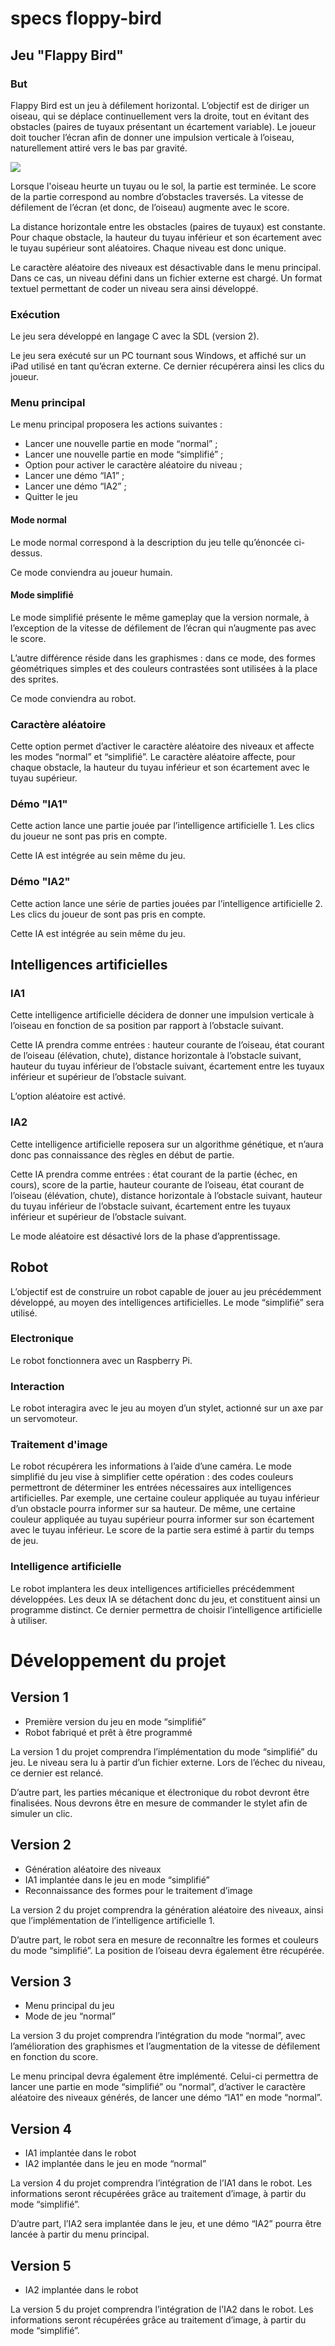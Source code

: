 # specs floppy-bird

## Jeu "Flappy Bird"


### But

Flappy Bird est un jeu à défilement horizontal. L’objectif est de diriger un oiseau, qui se déplace continuellement vers la droite, tout en évitant des obstacles (paires de tuyaux présentant un écartement variable). Le joueur doit toucher l’écran afin de donner une impulsion verticale à l’oiseau, naturellement attiré vers le bas par gravité.

<img src="flappy.jpg" align="center">

Lorsque l'oiseau heurte un tuyau ou le sol, la partie est terminée. Le score de la partie correspond au nombre d’obstacles traversés. La vitesse de défilement de l’écran (et donc, de l’oiseau) augmente avec le score.

La distance horizontale entre les obstacles (paires de tuyaux) est constante. Pour chaque obstacle, la hauteur du tuyau inférieur et son écartement avec le tuyau supérieur sont aléatoires. Chaque niveau est donc unique.

Le caractère aléatoire des niveaux est désactivable dans le menu principal. Dans ce cas, un niveau défini dans un fichier externe est chargé. Un format textuel permettant de coder un niveau sera ainsi développé.


### Exécution

Le jeu sera développé en langage C avec la SDL (version 2).

Le jeu sera exécuté sur un PC tournant sous Windows, et affiché sur un iPad utilisé en tant qu’écran externe. Ce dernier récupérera ainsi les clics du joueur.


### Menu principal

Le menu principal proposera les actions suivantes :
* Lancer une nouvelle partie en mode “normal” ;
* Lancer une nouvelle partie en mode “simplifié” ;
* Option pour activer le caractère aléatoire du niveau ;
* Lancer une démo “IA1” ;
* Lancer une démo “IA2” ;
* Quitter le jeu


#### Mode normal

Le mode normal correspond à la description du jeu telle qu’énoncée ci-dessus.

Ce mode conviendra au joueur humain.


#### Mode simplifié

Le mode simplifié présente le même gameplay que la version normale, à l’exception de la vitesse de défilement de l’écran qui n’augmente pas avec le score.

L’autre différence réside dans les graphismes : dans ce mode, des formes géométriques simples et des couleurs contrastées sont utilisées à la place des sprites.

Ce mode conviendra au robot.


### Caractère aléatoire

Cette option permet d’activer le caractère aléatoire des niveaux et affecte les modes “normal” et “simplifié”. Le caractère aléatoire affecte, pour chaque obstacle, la hauteur du tuyau inférieur et son écartement avec le tuyau supérieur.


### Démo "IA1"

Cette action lance une partie jouée par l’intelligence artificielle 1. Les clics du joueur ne sont pas pris en compte.

Cette IA est intégrée au sein même du jeu.


### Démo "IA2"

Cette action lance une série de parties jouées par l’intelligence artificielle 2. Les clics du joueur de sont pas pris en compte.

Cette IA est intégrée au sein même du jeu.


## Intelligences artificielles

### IA1

Cette intelligence artificielle décidera de donner une impulsion verticale à l’oiseau en fonction de sa position par rapport à l’obstacle suivant.

Cette IA prendra comme entrées : hauteur courante de l’oiseau, état courant de l’oiseau (élévation, chute), distance horizontale à l’obstacle suivant, hauteur du tuyau inférieur de l’obstacle suivant, écartement entre les tuyaux inférieur et supérieur de l’obstacle suivant.

L’option aléatoire est activé.


### IA2

Cette intelligence artificielle reposera sur un algorithme génétique, et n’aura donc pas connaissance des règles en début de partie.

Cette IA prendra comme entrées : état courant de la partie (échec, en cours), score de la partie, hauteur courante de l’oiseau, état courant de l’oiseau (élévation, chute), distance horizontale à l’obstacle suivant, hauteur du tuyau inférieur de l’obstacle suivant, écartement entre les tuyaux inférieur et supérieur de l’obstacle suivant.

Le mode aléatoire est désactivé lors de la phase d’apprentissage.

## Robot

L’objectif est de construire un robot capable de jouer au jeu précédemment développé, au moyen des intelligences artificielles. Le mode “simplifié” sera utilisé.

### Electronique

Le robot fonctionnera avec un Raspberry Pi.

### Interaction

Le robot interagira avec le jeu au moyen d’un stylet, actionné sur un axe par un servomoteur.


### Traitement d'image

Le robot récupérera les informations à l’aide d’une caméra. Le mode simplifié du jeu vise à simplifier cette opération : des codes couleurs permettront de déterminer les entrées nécessaires aux intelligences artificielles. Par exemple, une certaine couleur appliquée au tuyau inférieur d’un obstacle pourra informer sur sa hauteur. De même, une certaine couleur appliquée au tuyau supérieur pourra informer sur son écartement avec le tuyau inférieur. Le score de la partie sera estimé à partir du temps de jeu.


### Intelligence artificielle

Le robot implantera les deux intelligences artificielles précédemment développées. Les deux IA se détachent donc du jeu, et constituent ainsi un programme distinct. Ce dernier permettra de choisir l’intelligence artificielle à utiliser.

# Développement du projet

## Version 1

* Première version du jeu en mode “simplifié”
* Robot fabriqué et prêt à être programmé

La version 1 du projet comprendra l’implémentation du mode “simplifié” du jeu. Le niveau sera lu à partir d’un fichier externe. Lors de l’échec du niveau, ce dernier est relancé.

D’autre part, les parties mécanique et électronique du robot devront être finalisées. Nous devrons être en mesure de commander le stylet afin de simuler un clic.

## Version 2

* Génération aléatoire des niveaux
* IA1 implantée dans le jeu en mode “simplifié”
* Reconnaissance des formes pour le traitement d’image

La version 2 du projet comprendra la génération aléatoire des niveaux, ainsi que l’implémentation de l’intelligence artificielle 1.

D’autre part, le robot sera en mesure de reconnaître les formes et couleurs du mode “simplifié”. La position de l’oiseau devra également être récupérée.


## Version 3

* Menu principal du jeu
* Mode de jeu “normal”

La version 3 du projet comprendra l’intégration du mode “normal”, avec l’amélioration des graphismes et l’augmentation de la vitesse de défilement en fonction du score.

Le menu principal devra également être implémenté. Celui-ci permettra de lancer une partie en mode “simplifié” ou “normal”, d’activer le caractère aléatoire des niveaux générés, de lancer une démo “IA1” en mode “normal”.


## Version 4

* IA1 implantée dans le robot
* IA2 implantée dans le jeu en mode “normal”

La version 4 du projet comprendra l’intégration de l’IA1 dans le robot. Les informations seront récupérées grâce au traitement d’image, à partir du mode “simplifié”.

D’autre part, l’IA2 sera implantée dans le jeu, et une démo “IA2” pourra être lancée à partir du menu principal.


## Version 5

* IA2 implantée dans le robot

La version 5 du projet comprendra l’intégration de l’IA2 dans le robot. Les informations seront récupérées grâce au traitement d’image, à partir du mode “simplifié”.
